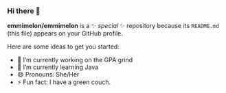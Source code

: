 ### Hi there 👋


**emmimelon/emmimelon** is a ✨ _special_ ✨ repository because its `README.md` (this file) appears on your GitHub profile.

Here are some ideas to get you started:

- 🔭 I’m currently working on the GPA grind
- 🌱 I’m currently learning Java
- 😄 Pronouns: She/Her
- ⚡ Fun fact: I have a green couch.

